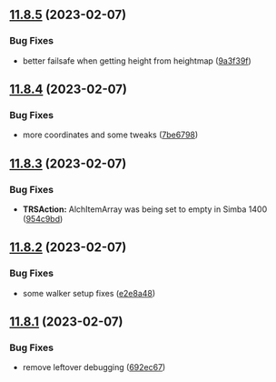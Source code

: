 ## [11.8.5](https://github.com/Torwent/WaspLib/compare/v11.8.4...v11.8.5) (2023-02-07)


### Bug Fixes

* better failsafe when getting height from heightmap ([9a3f39f](https://github.com/Torwent/WaspLib/commit/9a3f39f4754b4a96011b15f46e7cae8d7fa1fae1))



## [11.8.4](https://github.com/Torwent/WaspLib/compare/v11.8.3...v11.8.4) (2023-02-07)


### Bug Fixes

* more coordinates and some tweaks ([7be6798](https://github.com/Torwent/WaspLib/commit/7be6798da73db8fbfa9d889b6f224202d4169485))



## [11.8.3](https://github.com/Torwent/WaspLib/compare/v11.8.2...v11.8.3) (2023-02-07)


### Bug Fixes

* **TRSAction:** AlchItemArray was being set to empty in Simba 1400 ([954c9bd](https://github.com/Torwent/WaspLib/commit/954c9bd154d943e0aefcfc73a98e2f002cf948bf))



## [11.8.2](https://github.com/Torwent/WaspLib/compare/v11.8.1...v11.8.2) (2023-02-07)


### Bug Fixes

* some walker setup fixes ([e2e8a48](https://github.com/Torwent/WaspLib/commit/e2e8a483ccbe0326ddc9c1da10c74a416d15fb20))



## [11.8.1](https://github.com/Torwent/WaspLib/compare/v11.8.0...v11.8.1) (2023-02-07)


### Bug Fixes

* remove leftover debugging ([692ec67](https://github.com/Torwent/WaspLib/commit/692ec6730ed81f22281fb06f6ee6958b5451b29c))



